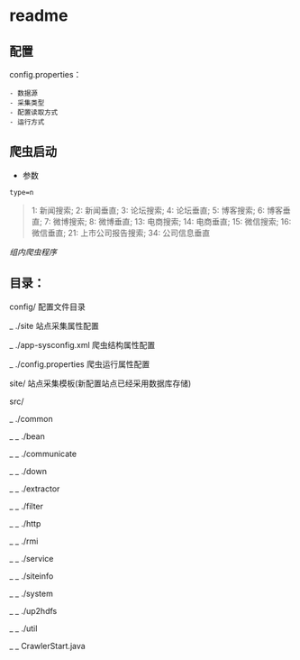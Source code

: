 # readme  

## 配置  

config.properties：  

	- 数据源  
	- 采集类型  
	- 配置读取方式  
	- 运行方式  
	
## 爬虫启动  
- 参数  

```
type=n
```
>1: 新闻搜索; 2: 新闻垂直; 3: 论坛搜索; 4: 论坛垂直; 5: 博客搜索; 6: 博客垂直; 7: 微博搜索; 8: 微博垂直; 13: 电商搜索; 14: 电商垂直; 15: 微信搜索; 16: 微信垂直; 21: 上市公司报告搜索; 34: 公司信息垂直 






_组内爬虫程序_

## 目录：

config/	配置文件目录

_ ./site 站点采集属性配置

_ ./app-sysconfig.xml 爬虫结构属性配置

_ ./config.properties 爬虫运行属性配置

site/ 站点采集模板(新配置站点已经采用数据库存储)

src/

_ ./common

_ _ ./bean

_ _ ./communicate

_ _ ./down

_ _ ./extractor

_ _ ./filter

_ _ ./http

_ _ ./rmi

_ _ ./service

_ _ ./siteinfo

_ _ ./system

_ _ ./up2hdfs

_ _ ./util

_ _ CrawlerStart.java





